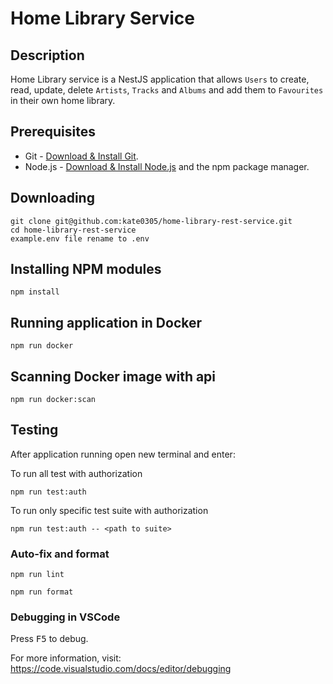 # Home Library Service

## Description
Home Library service is a NestJS application that allows `Users` to create, read, update, delete `Artists`, `Tracks` and `Albums` and add them to `Favourites` in their own home library.

## Prerequisites

- Git - [Download & Install Git](https://git-scm.com/downloads).
- Node.js - [Download & Install Node.js](https://nodejs.org/en/download/) and the npm package manager.

## Downloading

```
git clone git@github.com:kate0305/home-library-rest-service.git
cd home-library-rest-service
example.env file rename to .env
```

## Installing NPM modules

```
npm install
```

## Running application in Docker

```
npm run docker
```

## Scanning Docker image with api

```
npm run docker:scan
```

## Testing

After application running open new terminal and enter:

To run all test with authorization

```
npm run test:auth
```

To run only specific test suite with authorization

```
npm run test:auth -- <path to suite>
```

### Auto-fix and format

```
npm run lint
```

```
npm run format
```

### Debugging in VSCode

Press <kbd>F5</kbd> to debug.

For more information, visit: https://code.visualstudio.com/docs/editor/debugging
